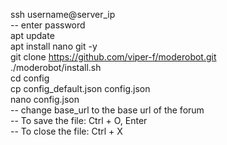 ssh username@server_ip  
-- enter password  
apt update  
apt install nano git -y  
git clone https://github.com/viper-f/moderobot.git  
./moderobot/install.sh  
cd config  
cp config_default.json config.json  
nano config.json  
-- change base_url to the base url of the forum  
-- To save the file: Ctrl + O, Enter  
-- To close the file: Ctrl + X  
